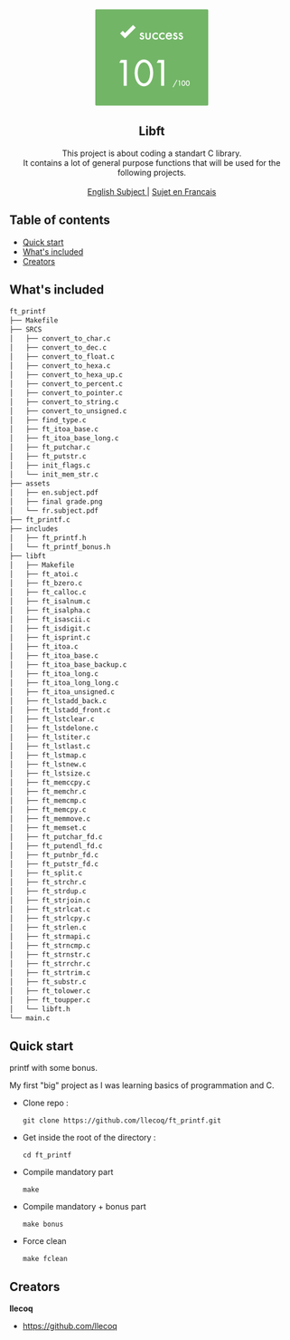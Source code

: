<p align="center">
  <a href="https://42lyon.fr/">
    <img src="https://github.com/llecoq/ft_printf/blob/master/assets/final%20grade.png" alt="ft_printf" width=200 height=171>
  </a>

  <h2 align="center">Libft</h2>

  <p align="center">
    This project is about coding a standart C library.
    <br>
    It contains a lot of general purpose functions that will be used for the following projects.
    <br>
    <br>
    <a href="https://github.com/llecoq/ft_printf/blob/master/assets/en.subject.pdf">English Subject </a>
    |
    <a href="https://github.com/llecoq/ft_printf/blob/master/assets/fr.subject.pdf"> Sujet en Francais</a>
  </p>
</p>


## Table of contents

- [Quick start](#quick-start)
- [What's included](#whats-included)
- [Creators](#creators)

## What's included

```
ft_printf
├── Makefile
├── SRCS
│   ├── convert_to_char.c
│   ├── convert_to_dec.c
│   ├── convert_to_float.c
│   ├── convert_to_hexa.c
│   ├── convert_to_hexa_up.c
│   ├── convert_to_percent.c
│   ├── convert_to_pointer.c
│   ├── convert_to_string.c
│   ├── convert_to_unsigned.c
│   ├── find_type.c
│   ├── ft_itoa_base.c
│   ├── ft_itoa_base_long.c
│   ├── ft_putchar.c
│   ├── ft_putstr.c
│   ├── init_flags.c
│   └── init_mem_str.c
├── assets
│   ├── en.subject.pdf
│   ├── final grade.png
│   └── fr.subject.pdf
├── ft_printf.c
├── includes
│   ├── ft_printf.h
│   └── ft_printf_bonus.h
├── libft
│   ├── Makefile
│   ├── ft_atoi.c
│   ├── ft_bzero.c
│   ├── ft_calloc.c
│   ├── ft_isalnum.c
│   ├── ft_isalpha.c
│   ├── ft_isascii.c
│   ├── ft_isdigit.c
│   ├── ft_isprint.c
│   ├── ft_itoa.c
│   ├── ft_itoa_base.c
│   ├── ft_itoa_base_backup.c
│   ├── ft_itoa_long.c
│   ├── ft_itoa_long_long.c
│   ├── ft_itoa_unsigned.c
│   ├── ft_lstadd_back.c
│   ├── ft_lstadd_front.c
│   ├── ft_lstclear.c
│   ├── ft_lstdelone.c
│   ├── ft_lstiter.c
│   ├── ft_lstlast.c
│   ├── ft_lstmap.c
│   ├── ft_lstnew.c
│   ├── ft_lstsize.c
│   ├── ft_memccpy.c
│   ├── ft_memchr.c
│   ├── ft_memcmp.c
│   ├── ft_memcpy.c
│   ├── ft_memmove.c
│   ├── ft_memset.c
│   ├── ft_putchar_fd.c
│   ├── ft_putendl_fd.c
│   ├── ft_putnbr_fd.c
│   ├── ft_putstr_fd.c
│   ├── ft_split.c
│   ├── ft_strchr.c
│   ├── ft_strdup.c
│   ├── ft_strjoin.c
│   ├── ft_strlcat.c
│   ├── ft_strlcpy.c
│   ├── ft_strlen.c
│   ├── ft_strmapi.c
│   ├── ft_strncmp.c
│   ├── ft_strnstr.c
│   ├── ft_strrchr.c
│   ├── ft_strtrim.c
│   ├── ft_substr.c
│   ├── ft_tolower.c
│   ├── ft_toupper.c
│   └── libft.h
└── main.c
```


## Quick start

printf with some bonus.

My first "big" project as I was learning basics of programmation and C.

- Clone repo :
    ```
    git clone https://github.com/llecoq/ft_printf.git
    ```
- Get inside the root of the directory :
    ```
    cd ft_printf
    ```
- Compile mandatory part
    ```
    make
    ```
- Compile mandatory + bonus part
    ```
    make bonus
    ```
- Force clean
    ```
    make fclean
    ```
## Creators

**llecoq**

- <https://github.com/llecoq>

